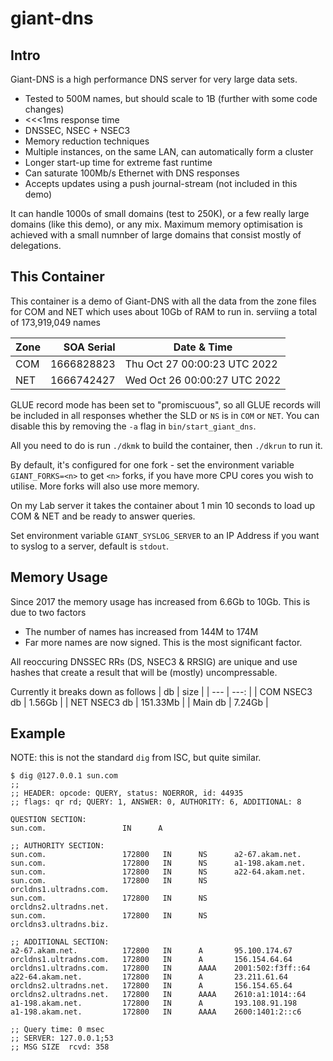 # giant-dns

## Intro

Giant-DNS is a high performance DNS server for very large data sets. 
- Tested to 500M names, but should scale to 1B (further with some code changes)
- <<<1ms response time
- DNSSEC, NSEC + NSEC3
- Memory reduction techniques
- Multiple instances, on the same LAN, can automatically form a cluster
- Longer start-up time for extreme fast runtime
- Can saturate 100Mb/s Ethernet with DNS responses
- Accepts updates using a push journal-stream (not included in this demo)

It can handle 1000s of small domains (test to 250K), or a few really large domains (like this demo), or any mix.
Maximum memory optimisation is achieved with a small numnber of large domains that consist mostly of delegations.


## This Container

This container is a demo of Giant-DNS with all the data from the zone files for COM and NET
which uses about 10Gb of RAM to run in. serviing a total of 173,919,049 names

| Zone | SOA Serial | Date & Time |
| --- | ---: | --- |
| COM | 1666828823 | Thu Oct 27 00:00:23 UTC 2022 |
| NET | 1666742427 | Wed Oct 26 00:00:27 UTC 2022 |

GLUE record mode has been set to "promiscuous", so all GLUE records will be included
in all responses whether the SLD or `NS` is in `COM` or `NET`. You can disable
this by removing the `-a` flag in `bin/start_giant_dns`.

All you need to do is run `./dkmk` to build the container, then `./dkrun` to run it.

By default, it's configured for one fork - set the environment variable `GIANT_FORKS=<n>`
to get `<n>` forks, if you have more CPU cores you wish to utilise. More forks will also use more memory.

On my Lab server it takes the container about 1 min 10 seconds to load up COM & NET and be ready to answer queries.

Set environment variable `GIANT_SYSLOG_SERVER` to an IP Address if you want to syslog to a server, default is `stdout`.


## Memory Usage

Since 2017 the memory usage has increased from 6.6Gb to 10Gb. This is due to two factors

- The number of names has increased from 144M to 174M
- Far more names are now signed. This is the most significant factor.

All reoccuring DNSSEC RRs (DS, NSEC3 & RRSIG) are unique and use hashes that create a result that will be (mostly) uncompressable.


Currently it breaks down as follows
| db | size |
| --- | ---: |
| COM NSEC3 db | 1.56Gb |
| NET NSEC3 db | 151.33Mb |
| Main db | 7.24Gb |


## Example

NOTE: this is not the standard `dig` from ISC, but quite similar.

```
$ dig @127.0.0.1 sun.com
;;
;; HEADER: opcode: QUERY, status: NOERROR, id: 44935
;; flags: qr rd; QUERY: 1, ANSWER: 0, AUTHORITY: 6, ADDITIONAL: 8

QUESTION SECTION:
sun.com.                 IN      A

;; AUTHORITY SECTION:
sun.com.                 172800   IN      NS      a2-67.akam.net.
sun.com.                 172800   IN      NS      a1-198.akam.net.
sun.com.                 172800   IN      NS      a22-64.akam.net.
sun.com.                 172800   IN      NS      orcldns1.ultradns.com.
sun.com.                 172800   IN      NS      orcldns2.ultradns.net.
sun.com.                 172800   IN      NS      orcldns3.ultradns.biz.

;; ADDITIONAL SECTION:
a2-67.akam.net.          172800   IN      A       95.100.174.67
orcldns1.ultradns.com.   172800   IN      A       156.154.64.64
orcldns1.ultradns.com.   172800   IN      AAAA    2001:502:f3ff::64
a22-64.akam.net.         172800   IN      A       23.211.61.64
orcldns2.ultradns.net.   172800   IN      A       156.154.65.64
orcldns2.ultradns.net.   172800   IN      AAAA    2610:a1:1014::64
a1-198.akam.net.         172800   IN      A       193.108.91.198
a1-198.akam.net.         172800   IN      AAAA    2600:1401:2::c6

;; Query time: 0 msec
;; SERVER: 127.0.0.1;53
;; MSG SIZE  rcvd: 358

```
